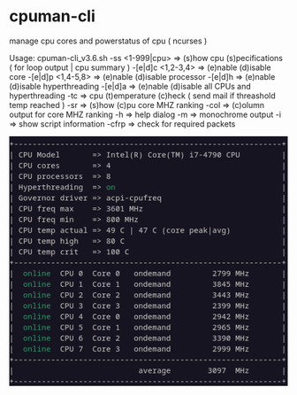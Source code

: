 # cpuman-cli
manage cpu cores and powerstatus of cpu ( ncurses )

Usage: cpuman-cli_v3.6.sh <options> 
 -ss <1-999|cpu>	=> (s)how cpu (s)pecifications ( <seconds> for loop output | cpu summary )
 -[e|d]c <1,2-3,4>	=> (e)nable (d)isable core 
 -[e|d]p <1,4-5,8>	=> (e)nable (d)isable processor 
 -[e|d]h 		=> (e)nable (d)isable hyperthreading 
 -[e|d]a 		=> (e)nable (d)isable all CPUs and hyperthreading
 -tc <temp threshold>	=> cpu (t)emperature (c)heck ( send mail if threashold temp reached ) 
 -sr <cores> <interval>	=> (s)how (c)pu core MHZ ranking 
 -col 			=> (c)olumn output for core MHZ ranking 
 -h			=> help dialog 
 -m			=> monochrome output 
 -i			=> show script information 
 -cfrp			=> check for required packets      


<div align="center">
 <img src="https://raw.githubusercontent.com/speefak/cpuman-cli/main/cpuman-cli_screenshot_v2.7.png"  style="text-align:center" >
</div>
